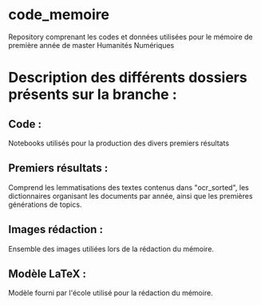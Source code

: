 # code_memoire
Repository comprenant les codes et données utilisées pour le mémoire de première année de master Humanités Numériques 



# Description des différents dossiers présents sur la branche : 

## Code :
Notebooks utilisés pour la production des divers premiers résultats

## Premiers résultats : 
Comprend les lemmatisations des textes contenus dans "ocr_sorted", les dictionnaires organisant les documents par année, ainsi que les premières générations de topics.

## Images rédaction :
Ensemble des images utiliées lors de la rédaction du mémoire.


## Modèle LaTeX : 
Modèle fourni par l'école utilisé pour la rédaction du mémoire.
